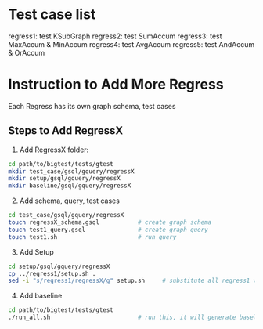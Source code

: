 # Test case list
regress1: test KSubGraph
regress2: test SumAccum
regress3: test MaxAccum & MinAccum
regress4: test AvgAccum
regress5: test AndAccum & OrAccum

# Instruction to Add More Regress
Each Regress has its own graph schema, test cases

## Steps to Add RegressX
1. Add RegressX folder:
```bash
cd path/to/bigtest/tests/gtest
mkdir test_case/gsql/gquery/regressX
mkdir setup/gsql/gquery/regressX
mkdir baseline/gsql/gquery/regressX
```
2. Add schema, query, test cases
```bash
cd test_case/gsql/gquery/regressX
touch regressX_schema.gsql           # create graph schema
touch test1_query.gsql               # create graph query
touch test1.sh                       # run query
```
3. Add Setup
```bash
cd setup/gsql/gquery/regressX
cp ../regress1/setup.sh .
sed -i "s/regress1/regressX/g" setup.sh     # substitute all regress1 with regressX
```
4. Add baseline
```bash
cd path/to/bigtest/tests/gtest
./run_all.sh                         # run this, it will generate baseline for you automatically
```
